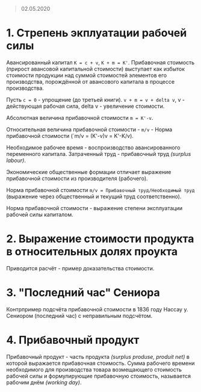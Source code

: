 > 02.05.2020   
# 1. Стрепень экплуатации рабочей силы
Авансированный капитал `K = c + v`, `K + m = K'`.
Прибавочная стоимость (прирост авансовой капитальной стоимости) выступает как избыток стоимости продукции над суммой стоимостей элементов его производства, порождённой от авансового капитала в процессе производства.

Пусть `c = 0` - упрощение (до третьей книги). `v + m = v + delta v`, v - действующая рабочая сила, delta v - увеличение стоимости.

Абсолютная величина прибавочной стоимости `m = K'-v`.

Относительная величина прибавочной стоимости - `m/v` - Норма прибавочной стоимости (`m/v = (K'-v)v = K'-K/v).

Необходимое рабочее время - воспроизводство авансированного переменного капитала. Затраченный труд - прибавочный труд _(surplus labour)_.

Экономические общественные формации отличает выражение прибавочной стоимости из производителя (рабочего).

Норма прибавочной стоимости `m/v = Прибавочный труд/Необходимый труд` (выражение через общественный и текущий труд соответственно).

Норма прибавочной стоимости - выражение степени эксплуатации рабочей силы капиталом.

# 2. Выражение стоимости продукта в относительных долях проукта
Приводится расчёт - пример доказательства стоимости.

# 3. "Последний час" Сениора
Контрпример подсчёта прибавочной стоимости в 1836 году Нассау у. Сениором (последний час) с неправильным подсчётом.

# 4. Прибавочный продукт
Прибавочный продукт - часть продукта _(surplus produse, produit net)_ в которой выражается прибавочная стоимость. Сумма рабочего времени необходимого для производства товара возмещающего стоимость рабочей силы и формулирующие прибавочную стоимость, называется рабочим днём _(working day)_.
